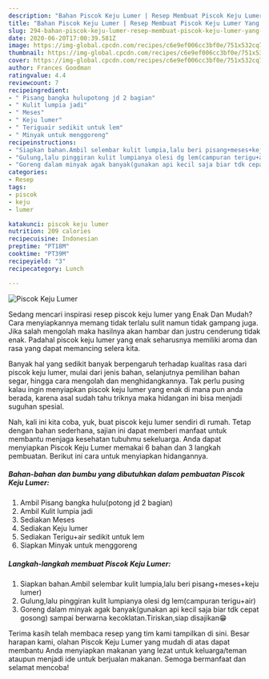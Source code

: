 ```yaml
---
description: "Bahan Piscok Keju Lumer | Resep Membuat Piscok Keju Lumer Yang Enak Banget"
title: "Bahan Piscok Keju Lumer | Resep Membuat Piscok Keju Lumer Yang Enak Banget"
slug: 294-bahan-piscok-keju-lumer-resep-membuat-piscok-keju-lumer-yang-enak-banget
date: 2020-06-20T17:00:39.581Z
image: https://img-global.cpcdn.com/recipes/c6e9ef006cc3bf0e/751x532cq70/piscok-keju-lumer-foto-resep-utama.jpg
thumbnail: https://img-global.cpcdn.com/recipes/c6e9ef006cc3bf0e/751x532cq70/piscok-keju-lumer-foto-resep-utama.jpg
cover: https://img-global.cpcdn.com/recipes/c6e9ef006cc3bf0e/751x532cq70/piscok-keju-lumer-foto-resep-utama.jpg
author: Frances Goodman
ratingvalue: 4.4
reviewcount: 7
recipeingredient:
- " Pisang bangka hulupotong jd 2 bagian"
- " Kulit lumpia jadi"
- " Meses"
- " Keju lumer"
- " Teriguair sedikit untuk lem"
- " Minyak untuk menggoreng"
recipeinstructions:
- "Siapkan bahan.Ambil selembar kulit lumpia,lalu beri pisang+meses+keju lumer)"
- "Gulung,lalu pinggiran kulit lumpianya olesi dg lem(campuran terigu+air)"
- "Goreng dalam minyak agak banyak(gunakan api kecil saja biar tdk cepat gosong) sampai berwarna kecoklatan.Tiriskan,siap disajikan😁"
categories:
- Resep
tags:
- piscok
- keju
- lumer

katakunci: piscok keju lumer 
nutrition: 209 calories
recipecuisine: Indonesian
preptime: "PT18M"
cooktime: "PT39M"
recipeyield: "3"
recipecategory: Lunch

---
```



![Piscok Keju Lumer](https://img-global.cpcdn.com/recipes/c6e9ef006cc3bf0e/751x532cq70/piscok-keju-lumer-foto-resep-utama.jpg)

Sedang mencari inspirasi resep piscok keju lumer yang Enak Dan Mudah? Cara menyiapkannya memang tidak terlalu sulit namun tidak gampang juga. Jika salah mengolah maka hasilnya akan hambar dan justru cenderung tidak enak. Padahal piscok keju lumer yang enak seharusnya memiliki aroma dan rasa yang dapat memancing selera kita.

Banyak hal yang sedikit banyak berpengaruh terhadap kualitas rasa dari piscok keju lumer, mulai dari jenis bahan, selanjutnya pemilihan bahan segar, hingga cara mengolah dan menghidangkannya. Tak perlu pusing kalau ingin menyiapkan piscok keju lumer yang enak di mana pun anda berada, karena asal sudah tahu triknya maka hidangan ini bisa menjadi suguhan spesial.




Nah, kali ini kita coba, yuk, buat piscok keju lumer sendiri di rumah. Tetap dengan bahan sederhana, sajian ini dapat memberi manfaat untuk membantu menjaga kesehatan tubuhmu sekeluarga. Anda dapat menyiapkan Piscok Keju Lumer memakai 6 bahan dan 3 langkah pembuatan. Berikut ini cara untuk menyiapkan hidangannya.

<!--inarticleads1-->

##### Bahan-bahan dan bumbu yang dibutuhkan dalam pembuatan Piscok Keju Lumer:

1. Ambil  Pisang bangka hulu(potong jd 2 bagian)
1. Ambil  Kulit lumpia jadi
1. Sediakan  Meses
1. Sediakan  Keju lumer
1. Sediakan  Terigu+air sedikit untuk lem
1. Siapkan  Minyak untuk menggoreng




<!--inarticleads2-->

##### Langkah-langkah membuat Piscok Keju Lumer:

1. Siapkan bahan.Ambil selembar kulit lumpia,lalu beri pisang+meses+keju lumer)
1. Gulung,lalu pinggiran kulit lumpianya olesi dg lem(campuran terigu+air)
1. Goreng dalam minyak agak banyak(gunakan api kecil saja biar tdk cepat gosong) sampai berwarna kecoklatan.Tiriskan,siap disajikan😁




Terima kasih telah membaca resep yang tim kami tampilkan di sini. Besar harapan kami, olahan Piscok Keju Lumer yang mudah di atas dapat membantu Anda menyiapkan makanan yang lezat untuk keluarga/teman ataupun menjadi ide untuk berjualan makanan. Semoga bermanfaat dan selamat mencoba!
